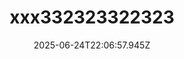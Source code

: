---
title: xxx332323322323
level: Trudny
slug: xxx332323322323
recomended: true
category: babeczki-i-muffiny
calories: 333
protein: 330
fat: 33
carbs: 3
fiber: 3
time: ' 1 godzina'
image: >-
  /images/recipes/babeczki-i-muffiny/xxx332323322323/hero_xxx332323322323_23362204-v-1080x1369.webp
description: xxxx23322
ingredients:
  - xxsd 200
  - 2323g gg
steps:
  - title: sdffds
    description:
      - fds
    image: >-
      /images/recipes/babeczki-i-muffiny/xxx332323322323/step_0_xxx332323322323_23340663-v-1500x1500.webp
imagePreview: blob:http://localhost:3000/9c1deaa7-aa24-41d4-8566-03267ced5509
date: '2025-06-24T22:06:57.945Z'
originalSlug: xxx332323322323
originalCategory: babeczki-i-muffiny
existingImageUrl: >-
  /images/recipes/babeczki-i-muffiny/xxx332323322323/hero_xxx332323322323_23362162-v-1080x1447.webp
---